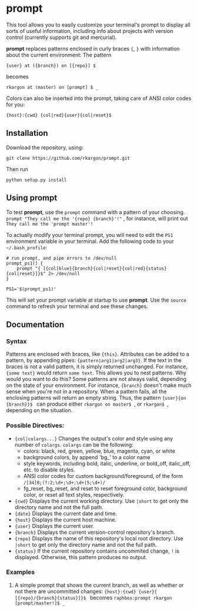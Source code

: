 # **prompt**

This tool allows you to easily customize your terminal's prompt to display all sorts of useful information, including info about projects with version control (currently supports git and mercurial). 

**prompt** replaces patterns enclosed in curly braces `{`, `}` with information about the current environment:
The pattern

    {user} at ({branch}) on [{repo}] $
    
becomes 

    rkargon at (master) on [prompt] $ _

Colors can also be inserted into the prompt, taking care of ANSI color codes for you:

    {host}:{cwd} {col|red}{user}{col|reset}$
    
## Installation
Download the repository, using:

    git clone https://github.com/rkargon/prompt.git

Then run  
    
    python setup.py install

## Using prompt
To test **prompt**, use the `prompt` command with a pattern of your choosing. 
`prompt "They call me the '{repo} {branch}'!"` , for instance, will print out `They call me the 'prompt master'!`

To actually modify your terminal prompt, you will need to edit the `PS1` environment variable in your terminal. Add the following code to your `~/.bash_profile`:

    # run prompt, and pipe errors to /dev/null
	prompt_ps1() {
	    prompt "{ [{col|blue}{branch}{col|reset}{col|red}{status}{col|reset}]}$" 2> /dev/null
	}
	
	PS1='$(prompt_ps1)'

This will set your prompt variable at startup to use **prompt**. Use the `source` command to refresh your terminal and see these changes. 

## Documentation

### Syntax
Patterns are enclosed with braces, like `{this}`. Attributes can be added to a pattern, by appending pipes: `{pattern|arg1|arg2|arg3}`.  If the text in the braces is not a valid pattern, it is simply returned unchanged. For instance, `{some text}` would return `some text`.  This allows you to nest patterns. Why would you want to do this? Some patterns are not always valid, depending on the state of your environment. For instance, `{branch}` doesn't make much sense when you're not in a repository. When a pattern fails, all the enclosing patterns will return an empty string. Thus, the pattern `{user}{on {branch}}$ ` can produce either `rkargon on master$ `, or `rkargon$ `,  depending on the situation. 

### Possible Directives:
- `{col|colargs...}` Changes the output's color and style using any number of  `colargs`. `colargs` can be the following:
	- colors: black, red, green, yellow, blue, magenta, cyan, or white
	- background colors, by append 'bg_' to a color name
	- style keywords, including bold, italic, underline, or bold_off, italic_off, etc. to disable styles.
	- ANSI color codes for custom background/foreground, of the form `/[34]8;(?:2;\d+;\d+;\d+|5;\d+)/`
	- fg_reset, bg_reset, and reset to reset foreground color, background color, or reset all text styles, respectively. 
- `{cwd}` Displays the current working directory. Use `|short` to get only the directory name and not the full path.
- `{date}` Displays the current date and time.
- `{host}` Displays the current host machine.
- `{user}` Displays the current user. 
- `{branch}` Displays the current version-control repository's branch.
- `{repo}` Displays the name of this repository's local root directory. Use `|short` to get only the directory name and not the full path.
- `{status}` If the current repository contains uncommited change, `!` is displayed. Otherwise, this pattern produces no output. 

### Examples
1. A simple prompt that shows the current branch, as well as whether or not there are uncommitted changes:
`{host}:{cwd} {user}{ [{repo}/{branch}{status}]}$ ` becomes
`raphbox:prompt rkargon [prompt/master!]$ _`
